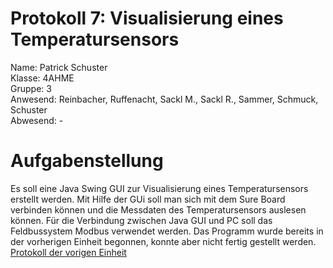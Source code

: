 # Protokoll 7: Visualisierung eines Temperatursensors
Name: Patrick Schuster  
Klasse: 4AHME  
Gruppe: 3    
Anwesend: Reinbacher, Ruffenacht, Sackl M., Sackl R., Sammer, Schmuck, Schuster  
Abwesend: -

# Aufgabenstellung
Es soll eine Java Swing GUI zur Visualisierung eines Temperatursensors erstellt werden. 
Mit Hilfe der GUi soll man sich mit dem Sure Board verbinden können und die Messdaten des Temperatursensors auslesen können. 
Für die Verbindung zwischen Java GUI und PC soll das Feldbussystem Modbus verwendet werden. 
Das Programm wurde bereits in der vorherigen Einheit begonnen, konnte aber nicht fertig gestellt werden.
[Protokoll der vorigen Einheit]( m14-la1-sx/suspam14/Protokoll6.md)


